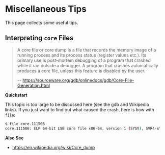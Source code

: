 # Miscellaneous Tips

This page collects some useful tips.

## Interpreting `core` Files

> A core file or core dump is a file that records the memory image of a running process and its process status (register values etc.). Its primary use is post-mortem debugging of a program that crashed while it ran outside a debugger. A program that crashes automatically produces a core file, unless this feature is disabled by the user.
>
> -- https://sourceware.org/gdb/onlinedocs/gdb/Core-File-Generation.html

**Quickstart**

This topic is too large to be discussed here (see the gdb and Wikipedia links).
If you just want to find out what caused the crash, here is how with `file`:

```bash
$ file core.111506
core.111506: ELF 64-bit LSB core file x86-64, version 1 (SYSV), SVR4-style, from '/fast/users/szyskam_c/work/miniconda/envs/fastq_search-env/bin/python3.7 -m sna'
```

**Also See**

- https://en.wikipedia.org/wiki/Core_dump